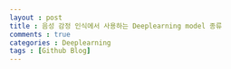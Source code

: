 ```yaml
---
layout : post
title : 음성 감정 인식에서 사용하는 Deeplearning model 종류
comments : true
categories : Deeplearning
tags : [Github Blog]
---
```

